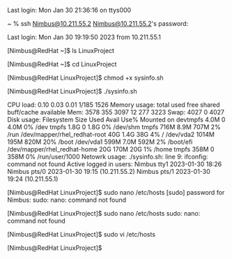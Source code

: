 Last login: Mon Jan 30 21:36:16 on ttys000


 ~ % ssh Nimbus@10.211.55.2
Nimbus@10.211.55.2's password:


Last login: Mon Jan 30 19:19:50 2023 from 10.211.55.1


[Nimbus@RedHat ~]$ ls
LinuxProject


[Nimbus@RedHat ~]$ cd LinuxProject


[Nimbus@RedHat LinuxProject]$ chmod +x sysinfo.sh


[Nimbus@RedHat LinuxProject]$ ./sysinfo.sh


CPU load: 
0.10 0.03 0.01 1/185 1526
Memory usage: 
               total        used        free      shared  buff/cache   available
Mem:            3578         355        3097          12         277        3223
Swap:           4027           0        4027
Disk usage: 
Filesystem                    Size  Used Avail Use% Mounted on
devtmpfs                      4.0M     0  4.0M   0% /dev
tmpfs                         1.8G     0  1.8G   0% /dev/shm
tmpfs                         716M  8.9M  707M   2% /run
/dev/mapper/rhel_redhat-root   40G  1.4G   38G   4% /
/dev/vda2                    1014M  195M  820M  20% /boot
/dev/vda1                     599M  7.0M  592M   2% /boot/efi
/dev/mapper/rhel_redhat-home   20G  170M   20G   1% /home
tmpfs                         358M     0  358M   0% /run/user/1000
Netowrk usage: 
./sysinfo.sh: line 9: ifconfig: command not found
Active logged in users: 
Nimbus   tty1         2023-01-30 18:26
Nimbus   pts/0        2023-01-30 19:15 (10.211.55.2)
Nimbus   pts/1        2023-01-30 19:24 (10.211.55.1)


[Nimbus@RedHat LinuxProject]$ sudo nano /etc/hosts
[sudo] password for Nimbus: 
sudo: nano: command not found


[Nimbus@RedHat LinuxProject]$ sudo nano /etc/hosts
sudo: nano: command not found


[Nimbus@RedHat LinuxProject]$ sudo vi /etc/hosts


[Nimbus@RedHat LinuxProject]$ 
